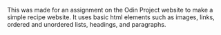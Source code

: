 This was made for an assignment on the Odin Project website to make a simple recipe website. It uses basic html elements such as images, links, ordered and unordered lists, headings, and paragraphs.

